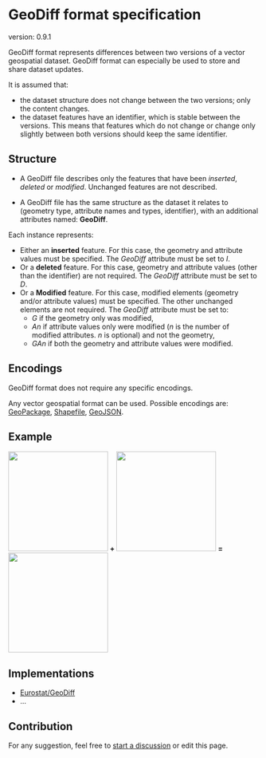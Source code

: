# GeoDiff format specification

version: 0.9.1

GeoDiff format represents differences between two versions of a vector geospatial dataset. GeoDiff format can especially be used to store and share dataset updates.

It is assumed that:
- the dataset structure does not change between the two versions; only the content changes.
- the dataset features have an identifier, which is stable between the versions. This means that features which do not change or change only slightly between both versions should keep the same identifier.

## Structure

- A GeoDiff file describes only the features that have been *inserted*, *deleted* or *modified*. Unchanged features are not described.

- A GeoDiff file has the same structure as the dataset it relates to (geometry type, attribute names and types, identifier), with an additional attributes named: **GeoDiff**.

Each instance represents:
- Either an **inserted** feature. For this case, the geometry and attribute values must be specified. The *GeoDiff* attribute must be set to *I*.
- Or a **deleted** feature. For this case, geometry and attribute values (other than the identifier) are not required. The *GeoDiff* attribute must be set to *D*.
- Or a **Modified** feature. For this case, modified elements (geometry and/or attribute values) must be specified. The other unchanged elements are not required. The *GeoDiff* attribute must be set to:
   * *G* if the geometry only was modified,
   * *An* if attribute values only were modified (*n* is the number of modified attributes. *n* is optional) and not the geometry,
   * *GAn* if both the geometry and attribute values were modified.

## Encodings

GeoDiff format does not require any specific encodings.

Any vector geospatial format can be used. Possible encodings are: [GeoPackage](https://www.geopackage.org/), [Shapefile](https://en.wikipedia.org/wiki/Shapefile), [GeoJSON](https://geojson.org/).

## Example

<kbd><img src="https://raw.githubusercontent.com/eurostat/JGiscoTools/master/doc/geodiff/img/ini.png" width="200" /></kbd> **+** <kbd><img src="https://raw.githubusercontent.com/eurostat/JGiscoTools/master/doc/geodiff/img/changes.png" width="200" /></kbd> **=** <kbd><img src="https://raw.githubusercontent.com/eurostat/JGiscoTools/master/doc/geodiff/img/fin.png" width="200" /></kbd>

## Implementations

- [Eurostat/GeoDiff](https://github.com/eurostat/GeoDiff)
- ...

## Contribution

For any suggestion, feel free to [start a discussion](https://github.com/eurostat/GeoDiff/issues/new) or edit this page.
